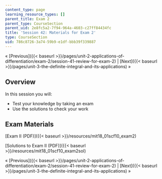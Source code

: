 ```yaml
---
content_type: page
learning_resource_types: []
parent_title: Exam 2
parent_type: CourseSection
parent_uid: 2e8fc5a2-7f94-964a-4603-c27ff84434fc
title: 'Session 42: Materials for Exam 2'
type: CourseSection
uid: 786c8726-3a74-59b9-e1df-bbb39f339887
---
```


« [Previous]({{< baseurl >}}/pages/unit-2-applications-of-differentiation/exam-2/session-41-review-for-exam-2) | [Next]({{< baseurl >}}/pages/unit-3-the-definite-integral-and-its-applications) »

Overview
--------

In this session you will:

*   Test your knowledge by taking an exam
*   Use the solutions to check your work

Exam Materials
--------------

[Exam II (PDF)]({{< baseurl >}}/resources/mit18_01scf10_exam2)

[Solutions to Exam II (PDF)]({{< baseurl >}}/resources/mit18_01scf10_exam2sol)

« [Previous]({{< baseurl >}}/pages/unit-2-applications-of-differentiation/exam-2/session-41-review-for-exam-2) | [Next]({{< baseurl >}}/pages/unit-3-the-definite-integral-and-its-applications) »